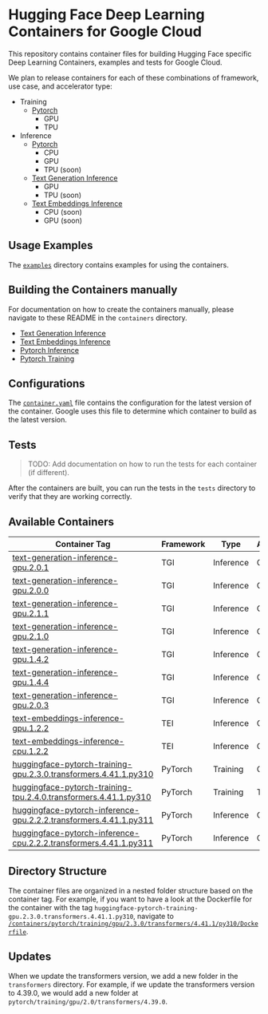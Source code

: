 # Hugging Face Deep Learning Containers for Google Cloud

This repository contains container files for building Hugging Face specific Deep Learning Containers, examples and tests for Google Cloud.

We plan to release containers for each of these combinations of framework, use case, and accelerator type:

* Training
  * [Pytorch](./containers/pytorch/training/README.md)
    * GPU
    * TPU
* Inference
  * [Pytorch](./containers/pytorch/inference/README.md)
    * CPU
    * GPU
    * TPU (soon)
  * [Text Generation Inference](./containers/tgi/README.md)
    * GPU
    * TPU (soon)
  * [Text Embeddings Inference](./containers/tei/README.md)
    * CPU (soon)
    * GPU (soon)

## Usage Examples

The [`examples`](./examples) directory contains examples for using the containers.

## Building the Containers manually

For documentation on how to create the containers manually, please navigate to these README in the `containers` directory.

* [Text Generation Inference](./containers/tgi/README.md)
* [Text Embeddings Inference](./containers/tei/README.md)
* [Pytorch Inference](./containers/pytorch/inference)
* [Pytorch Training](./containers/pytorch/training)

## Configurations

The [`container.yaml`](./containers/container.yaml) file contains the configuration for the latest version of the container. Google uses this file to determine which container to build as the latest version.

## Tests

> TODO: Add documentation on how to run the tests for each container (if different).

After the containers are built, you can run the tests in the `tests` directory to verify that they are working correctly.

## Available Containers
| Container Tag | Framework | Type | Accelerator |
| --- | --- | --- | --- |
| [text-generation-inference-gpu.2.0.1](./containers/tgi/gpu/2.0.1/Dockerfile) | TGI | Inference | GPU |
| [text-generation-inference-gpu.2.0.0](./containers/tgi/gpu/2.0.0/Dockerfile) | TGI | Inference | GPU |
| [text-generation-inference-gpu.2.1.1](./containers/tgi/gpu/2.1.1/Dockerfile) | TGI | Inference | GPU |
| [text-generation-inference-gpu.2.1.0](./containers/tgi/gpu/2.1.0/Dockerfile) | TGI | Inference | GPU |
| [text-generation-inference-gpu.1.4.2](./containers/tgi/gpu/1.4.2/Dockerfile) | TGI | Inference | GPU |
| [text-generation-inference-gpu.1.4.4](./containers/tgi/gpu/1.4.4/Dockerfile) | TGI | Inference | GPU |
| [text-generation-inference-gpu.2.0.3](./containers/tgi/gpu/2.0.3/Dockerfile) | TGI | Inference | GPU |
| [text-embeddings-inference-gpu.1.2.2](./containers/tei/gpu/1.2.2/Dockerfile) | TEI | Inference | GPU |
| [text-embeddings-inference-cpu.1.2.2](./containers/tei/cpu/1.2.2/Dockerfile) | TEI | Inference | CPU |
| [huggingface-pytorch-training-gpu.2.3.0.transformers.4.41.1.py310](./containers/pytorch/training/gpu/2.3.0/transformers/4.41.1/py310/Dockerfile) | PyTorch | Training | GPU |
| [huggingface-pytorch-training-tpu.2.4.0.transformers.4.41.1.py310](./containers/pytorch/training/tpu/2.4.0/transformers/4.41.1/py310/Dockerfile) | PyTorch | Training | TPU |
| [huggingface-pytorch-inference-gpu.2.2.2.transformers.4.41.1.py311](./containers/pytorch/inference/gpu/2.2.2/transformers/4.41.1/py311/Dockerfile) | PyTorch | Inference | GPU |
| [huggingface-pytorch-inference-cpu.2.2.2.transformers.4.41.1.py311](./containers/pytorch/inference/cpu/2.2.2/transformers/4.41.1/py311/Dockerfile) | PyTorch | Inference | CPU |

## Directory Structure

The container files are organized in a nested folder structure based on the container tag. For example, if you want to have a look at the  Dockerfile for the container with the tag `huggingface-pytorch-training-gpu.2.3.0.transformers.4.41.1.py310`,  navigate to [`/containers/pytorch/training/gpu/2.3.0/transformers/4.41.1/py310/Dockerfile`](./containers/pytorch/training/gpu/2.3.0/transformers/4.41.1/py310/Dockerfile).

## Updates

When we update the transformers version, we add a new folder in the `transformers` directory. For example, if we update the transformers version to 4.39.0, we would add a new folder at `pytorch/training/gpu/2.0/transformers/4.39.0`.
